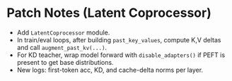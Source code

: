 
# Patch Notes (Latent Coprocessor)
- Add `LatentCoprocessor` module.
- In train/eval loops, after building `past_key_values`, compute K,V deltas and call `augment_past_kv(...)`.
- For KD teacher, wrap model forward with `disable_adapters()` if PEFT is present to get base distributions.
- New logs: first-token acc, KD, and cache-delta norms per layer.
